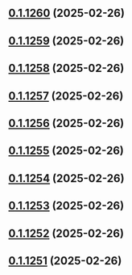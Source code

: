 ## [0.1.1260](https://github.com/binary-braids/terraform-oracle/compare/v0.1.1259...v0.1.1260) (2025-02-26)



## [0.1.1259](https://github.com/binary-braids/terraform-oracle/compare/v0.1.1258...v0.1.1259) (2025-02-26)



## [0.1.1258](https://github.com/binary-braids/terraform-oracle/compare/v0.1.1257...v0.1.1258) (2025-02-26)



## [0.1.1257](https://github.com/binary-braids/terraform-oracle/compare/v0.1.1256...v0.1.1257) (2025-02-26)



## [0.1.1256](https://github.com/binary-braids/terraform-oracle/compare/v0.1.1255...v0.1.1256) (2025-02-26)



## [0.1.1255](https://github.com/binary-braids/terraform-oracle/compare/v0.1.1254...v0.1.1255) (2025-02-26)



## [0.1.1254](https://github.com/binary-braids/terraform-oracle/compare/v0.1.1253...v0.1.1254) (2025-02-26)



## [0.1.1253](https://github.com/binary-braids/terraform-oracle/compare/v0.1.1252...v0.1.1253) (2025-02-26)



## [0.1.1252](https://github.com/binary-braids/terraform-oracle/compare/v0.1.1251...v0.1.1252) (2025-02-26)



## [0.1.1251](https://github.com/binary-braids/terraform-oracle/compare/v0.1.1250...v0.1.1251) (2025-02-26)



